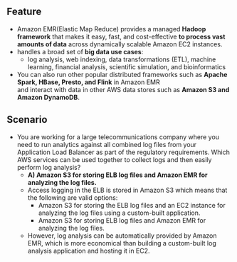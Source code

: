 ## Feature
- Amazon EMR(Elastic Map Reduce) provides a managed **Hadoop framework** that makes it easy, fast, and cost-effective **to process vast amounts of data** across dynamically scalable Amazon EC2 instances.
- handles a broad set of **big data use cases**:
  - log analysis, web indexing, data transformations (ETL), machine learning, financial analysis, scientific simulation, and bioinformatics
- You can also run other popular distributed frameworks such as **Apache Spark, HBase, Presto, and Flink** in Amazon EMR    
and interact with data in other AWS data stores such as **Amazon S3 and Amazon DynamoDB**.

## Scenario
- You are working for a large telecommunications company where you need to run analytics against all combined log files from your Application Load Balancer as part of the regulatory requirements.
Which AWS services can be used together to collect logs and then easily perform log analysis?
  - **A) Amazon S3 for storing ELB log files and Amazon EMR for analyzing the log files.**
  - Access logging in the ELB is stored in Amazon S3 which means that the following are valid options:
    - Amazon S3 for storing the ELB log files and an EC2 instance for analyzing the log files using a custom-built application.
    - Amazon S3 for storing ELB log files and Amazon EMR for analyzing the log files.
  - However, log analysis can be automatically provided by Amazon EMR, which is more economical than building a custom-built log analysis application and hosting it in EC2.    
  
